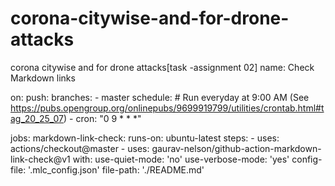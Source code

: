 # corona-citywise-and-for-drone-attacks
corona citywise and for drone attacks[task -assignment 02]
name: Check Markdown links

on:
  push:
    branches:
      - master
  schedule:
    # Run everyday at 9:00 AM (See https://pubs.opengroup.org/onlinepubs/9699919799/utilities/crontab.html#tag_20_25_07)
    - cron: "0 9 * * *"

jobs:
  markdown-link-check:
    runs-on: ubuntu-latest
    steps:
    - uses: actions/checkout@master
    - uses: gaurav-nelson/github-action-markdown-link-check@v1
      with:
        use-quiet-mode: 'no'
        use-verbose-mode: 'yes'
        config-file: '.mlc_config.json'
        file-path: './README.md'
